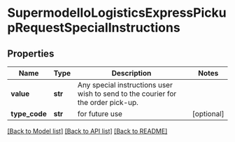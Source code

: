 # SupermodelIoLogisticsExpressPickupRequestSpecialInstructions

## Properties
Name | Type | Description | Notes
------------ | ------------- | ------------- | -------------
**value** | **str** | Any special instructions user wish to send to the courier for the order pick-up. | 
**type_code** | **str** | for future use | [optional] 

[[Back to Model list]](../README.md#documentation-for-models) [[Back to API list]](../README.md#documentation-for-api-endpoints) [[Back to README]](../README.md)

